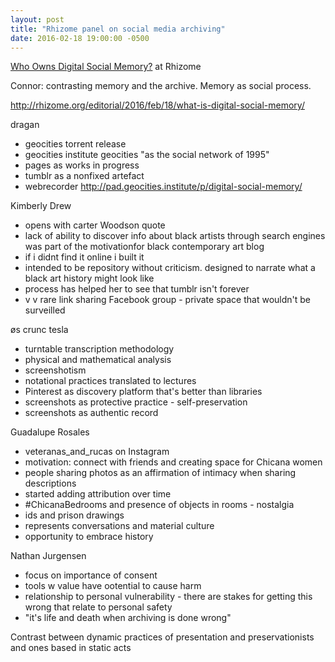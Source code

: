 ```yaml
---
layout: post
title: "Rhizome panel on social media archiving"
date: 2016-02-18 19:00:00 -0500
---
```


[Who Owns Digital Social Memory?](http://livestream.com/newmuseum/events/4837386) at Rhizome

Connor: contrasting memory and the archive. Memory as social process. 

<http://rhizome.org/editorial/2016/feb/18/what-is-digital-social-memory/>

dragan
* geocities torrent release
* geocities institute
geocities "as the social network of 1995"
* pages as works in progress
* tumblr as a nonfixed artefact
* webrecorder
<http://pad.geocities.institute/p/digital-social-memory/>

Kimberly Drew
* opens with carter Woodson quote
* lack of ability to discover info about black artists through search engines was part of the motivationfor black contemporary art blog
* if i didnt find it online i built it
* intended to be repository without criticism. designed to narrate what a black art history might look like
* process has helped her to see that tumblr isn't forever
* v v rare link sharing Facebook group - private space that wouldn't be surveilled

øs crunc tesla
* turntable transcription methodology
* physical and mathematical analysis 
* screenshotism
* notational practices translated to lectures
* Pinterest as discovery platform that's better than libraries
* screenshots as protective practice - self-preservation 
* screenshots as authentic record

Guadalupe Rosales
* veteranas_and_rucas on Instagram 
* motivation: connect with friends and creating space for Chicana women
* people sharing photos as an affirmation of intimacy when sharing descriptions 
* started adding attribution over time 
* #ChicanaBedrooms and presence of objects in rooms - nostalgia
* ids and prison drawings
* represents conversations and material culture
* opportunity to embrace history

Nathan Jurgensen
* focus on importance of consent
* tools w value have ootential to cause harm
* relationship to personal vulnerability - there are stakes for getting this wrong that relate to personal safety 
* "it's life and death when archiving is done wrong"

Contrast between dynamic practices of presentation and preservationists and ones based in static acts 